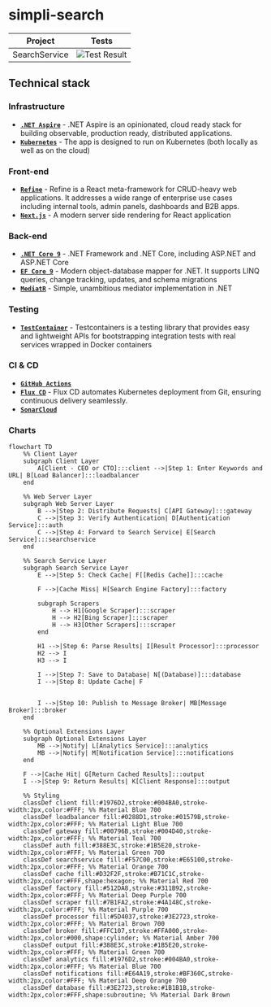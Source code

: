 # simpli-search
| Project|Tests|
|-|-|
|SearchService|![Test Result](https://github.com/baotoq/sympli-search/actions/workflows/dotnet-test.yml/badge.svg)|

## Technical stack

### Infrastructure

- **[`.NET Aspire`](https://learn.microsoft.com/en-us/dotnet/aspire/get-started/aspire-overview)** - .NET Aspire is an opinionated, cloud ready stack for building observable, production ready, distributed applications.
- **[`Kubernetes`](https://kubernetes.io)** - The app is designed to run on Kubernetes (both locally as well as on the cloud)

### Front-end

- **[`Refine`](https://refine.dev)** - Refine is a React meta-framework for CRUD-heavy web applications. It addresses a wide range of enterprise use cases including internal tools, admin panels, dashboards and B2B apps.
- **[`Next.js`](https://nextjs.org)** - A modern server side rendering for React application

### Back-end

- **[`.NET Core 9`](https://dotnet.microsoft.com/download)** - .NET Framework and .NET Core, including ASP.NET and ASP.NET Core
- **[`EF Core 9`](https://github.com/dotnet/efcore)** - Modern object-database mapper for .NET. It supports LINQ queries, change tracking, updates, and schema migrations
- **[`MediatR`](https://github.com/jbogard/MediatR)** - Simple, unambitious mediator implementation in .NET

### Testing

- **[`TestContainer`](https://testcontainers.com/guides/getting-started-with-testcontainers-for-dotnet)** - Testcontainers is a testing library that provides easy and lightweight APIs for bootstrapping integration tests with real services wrapped in Docker containers


### CI & CD

- **[`GitHub Actions`](https://github.com/features/actions)**
- **[`Flux CD`](https://fluxcd.io/)** - Flux CD automates Kubernetes deployment from Git, ensuring continuous delivery seamlessly.
- **[`SonarCloud`](https://sonarcloud.io/)**


### Charts

```mermaid
flowchart TD
    %% Client Layer
    subgraph Client Layer
        A[Client - CEO or CTO]:::client -->|Step 1: Enter Keywords and URL| B[Load Balancer]:::loadbalancer
    end

    %% Web Server Layer
    subgraph Web Server Layer
        B -->|Step 2: Distribute Requests| C[API Gateway]:::gateway
        C -->|Step 3: Verify Authentication| D[Authentication Service]:::auth
        C -->|Step 4: Forward to Search Service| E[Search Service]:::searchservice
    end

    %% Search Service Layer
    subgraph Search Service Layer
        E -->|Step 5: Check Cache| F[[Redis Cache]]:::cache

        F -->|Cache Miss| H[Search Engine Factory]:::factory

        subgraph Scrapers
            H --> H1[Google Scraper]:::scraper
            H --> H2[Bing Scraper]:::scraper
            H --> H3[Other Scrapers]:::scraper
        end

        H1 -->|Step 6: Parse Results| I[Result Processor]:::processor
        H2 --> I
        H3 --> I

        I -->|Step 7: Save to Database| N[(Database)]:::database
        I -->|Step 8: Update Cache| F


        I -->|Step 10: Publish to Message Broker| MB[Message Broker]:::broker
    end

    %% Optional Extensions Layer
    subgraph Optional Extensions Layer
        MB -->|Notify| L[Analytics Service]:::analytics
        MB -->|Notify| M[Notification Service]:::notifications
    end

    F -->|Cache Hit| G[Return Cached Results]:::output
    I -->|Step 9: Return Results| K[Client Response]:::output

    %% Styling
    classDef client fill:#1976D2,stroke:#004BA0,stroke-width:2px,color:#FFF; %% Material Blue 700
    classDef loadbalancer fill:#0288D1,stroke:#01579B,stroke-width:2px,color:#FFF; %% Material Light Blue 700
    classDef gateway fill:#00796B,stroke:#004D40,stroke-width:2px,color:#FFF; %% Material Teal 700
    classDef auth fill:#388E3C,stroke:#1B5E20,stroke-width:2px,color:#FFF; %% Material Green 700
    classDef searchservice fill:#F57C00,stroke:#E65100,stroke-width:2px,color:#FFF; %% Material Orange 700
    classDef cache fill:#D32F2F,stroke:#B71C1C,stroke-width:2px,color:#FFF,shape:hexagon; %% Material Red 700
    classDef factory fill:#512DA8,stroke:#311B92,stroke-width:2px,color:#FFF; %% Material Deep Purple 700
    classDef scraper fill:#7B1FA2,stroke:#4A148C,stroke-width:2px,color:#FFF; %% Material Purple 700
    classDef processor fill:#5D4037,stroke:#3E2723,stroke-width:2px,color:#FFF; %% Material Brown 700
    classDef broker fill:#FFC107,stroke:#FFA000,stroke-width:2px,color:#000,shape:cylinder; %% Material Amber 700
    classDef output fill:#388E3C,stroke:#1B5E20,stroke-width:2px,color:#FFF; %% Material Green 700
    classDef analytics fill:#1976D2,stroke:#004BA0,stroke-width:2px,color:#FFF; %% Material Blue 700
    classDef notifications fill:#E64A19,stroke:#BF360C,stroke-width:2px,color:#FFF; %% Material Deep Orange 700
    classDef database fill:#3E2723,stroke:#1B1B1B,stroke-width:2px,color:#FFF,shape:subroutine; %% Material Dark Brown
```
